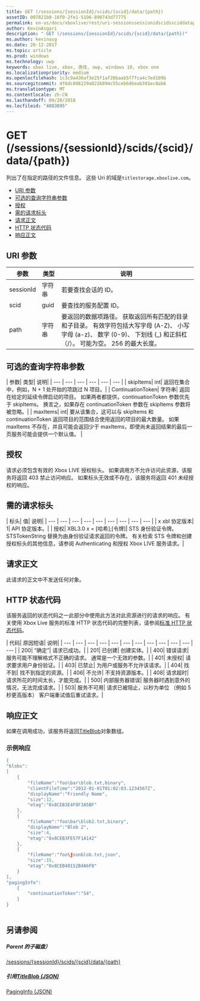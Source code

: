 ```yaml
---
title: GET (/sessions/{sessionId}/scids/{scid}/data/{path})
assetID: 007821b8-16f0-2fe1-5196-890743d77775
permalink: en-us/docs/xboxlive/rest/uri-sessionssessionidscidssciddatapath-get.html
author: KevinAsgari
description: " GET (/sessions/{sessionId}/scids/{scid}/data/{path})"
ms.author: kevinasg
ms.date: 20-12-2017
ms.topic: article
ms.prod: windows
ms.technology: uwp
keywords: xbox live, xbox, 游戏, uwp, windows 10, xbox one
ms.localizationpriority: medium
ms.openlocfilehash: 1c3c9a436af3e25f1af20baab5f7fca4c7ed109b
ms.sourcegitcommit: 4f6dc806229a8226894c55ceb6d6eab391ec8ab6
ms.translationtype: MT
ms.contentlocale: zh-CN
ms.lasthandoff: 09/20/2018
ms.locfileid: "4083895"
---
```

# <a name="get-sessionssessionidscidssciddatapath"></a>GET (/sessions/{sessionId}/scids/{scid}/data/{path})
列出了在指定的路径的文件信息。 这些 Uri 的域是`titlestorage.xboxlive.com`。
 
  * [URI 参数](#ID4EX)
  * [可选的查询字符串参数](#ID4ECB)
  * [授权](#ID4EWC)
  * [需的请求标头](#ID4EDD)
  * [请求正文](#ID4EME)
  * [HTTP 状态代码](#ID4EZE)
  * [响应正文](#ID4EUBAC)
 
<a id="ID4EX"></a>

 
## <a name="uri-parameters"></a>URI 参数
 
| 参数| 类型| 说明| 
| --- | --- | --- | 
| sessionId| 字符串| 若要查找会话的 ID。| 
| scid| guid| 要查找的服务配置 ID。| 
| path| 字符串| 要返回的数据项路径。 获取返回所有匹配的目录和子目录。 有效字符包括大写字母 (A-Z)、 小写字母 (a-z)、 数字 (0-9)、 下划线 (_) 和正斜杠 （/）。 可能为空。 256 的最大长度。| 
  
<a id="ID4ECB"></a>

 
## <a name="optional-query-string-parameters"></a>可选的查询字符串参数 
 
| 参数| 类型| 说明| 
| --- | --- | --- | --- | --- | --- | 
| skipItems| int| 返回在集合中，例如，N + 1 处开始的项跳过 N 项目。| 
| ContinuationToken| 字符串| 返回在给定的延续令牌启动的项目。 如果两者都提供，continuationToken 参数优先于 skipItems。 换言之，如果存在 continuationToken 参数在 skipItems 参数将被忽略。| 
| maxItems| int| 要从该集合，这可以与 skipItems 和 continuationToken 返回项目的范围结合使用返回的项目的最大数量。 如果 maxItems 不存在，并且可能会返回少于 maxItems，即使尚未返回结果的最后一页服务可能会提供一个默认值。 | 
  
<a id="ID4EWC"></a>

 
## <a name="authorization"></a>授权 
 
请求必须包含有效的 Xbox LIVE 授权标头。 如果调用方不允许访问此资源，该服务将返回 403 禁止访问响应。 如果标头无效或不存在，该服务将返回 401 未经授权的响应。 
  
<a id="ID4EDD"></a>

 
## <a name="required-request-headers"></a>需的请求标头
 
| 标头| 值| 说明| 
| --- | --- | --- | --- | --- | --- | --- | --- | --- | 
| x xbl 协定版本| 1| API 协定版本。| 
| 授权| XBL3.0 x = [哈希];[令牌]| STS 身份验证令牌。 STSTokenString 替换为由身份验证请求返回的令牌。 有关检索 STS 令牌和创建授权标头的其他信息，请参阅 Authenticating 和授权 Xbox LIVE 服务请求。| 
  
<a id="ID4EME"></a>

 
## <a name="request-body"></a>请求正文 
 
此请求的正文中不发送任何对象。
  
<a id="ID4EZE"></a>

 
## <a name="http-status-codes"></a>HTTP 状态代码
 
该服务返回的状态代码之一此部分中使用此方法对此资源进行的请求的响应。 有关使用 Xbox Live 服务的标准 HTTP 状态代码的完整列表，请参阅[标准 HTTP 状态代码](../../additional/httpstatuscodes.md)。
 
| 代码| 原因短语| 说明| 
| --- | --- | --- | --- | --- | --- | --- | --- | --- | --- | --- | --- | 
| 200| “确定”| 请求已成功。| 
| 201| 已创建| 创建实体。| 
| 400| 错误请求| 服务可能不理解格式不正确的请求。 通常是一个无效的参数。| 
| 401| 未授权| 请求要求用户身份验证。| 
| 403| 已禁止| 为用户或服务不允许该请求。| 
| 404| 找不到| 找不到指定的资源。| 
| 406| 不允许| 不支持资源版本。| 
| 408| 请求超时| 请求所花的时间太长，才能完成。| 
| 500| 内部服务器错误| 服务器时遇到意外的情况，无法完成请求。| 
| 503| 服务不可用| 请求已被阻止，以秒为单位 （例如 5 秒更高版本） 客户端重试值后重试请求。| 
  
<a id="ID4EUBAC"></a>

 
## <a name="response-body"></a>响应正文
 
如果在调用成功，该服务将返回[TitleBlob](../../json/json-titleblob.md)对象数组。 
 
<a id="ID4ECCAC"></a>

 
### <a name="sample-response"></a>示例响应
 

```cpp
{
"blobs":
[
    {
        "fileName":"foo\bar\blob.txt,binary",
        "clientFileTime":"2012-01-01T01:02:03.1234567Z",
        "displayName":"Friendly Name",
        "size":12,
        "etag":"0x8CEB3E4F8F3A5BF"
    },
    {
        "fileName":"foo\bar\blob2.txt,binary",
        "displayName":"Blob 2",
        "size":4,
        "etag":"0x8CEB3FE57F1A142"
    },
    {
        "fileName":"foo\jsonblob.txt,json",
        "size":15,
        "etag":"0x8CEB40152B4A6F8"
    }
],
"pagingInfo":
    {
        "continuationToken":"54",
    }
}
         
```

   
<a id="ID4EOCAC"></a>

 
## <a name="see-also"></a>另请参阅
 
<a id="ID4EQCAC"></a>

 
##### <a name="parent"></a>Parent 的子磁盘）  

[/sessions/{sessionId}/scids/{scid}/data/{path}](uri-sessionssessionidscidssciddatapath.md)

  
<a id="ID4E3CAC"></a>

 
##### <a name="reference--titleblob-jsonjsonjson-titleblobmd"></a>引用[TitleBlob (JSON)](../../json/json-titleblob.md)

 [PagingInfo (JSON)](../../json/json-paginginfo.md)

   